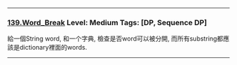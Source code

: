 

***

### [139.Word_Break](../SourceCode/Python/139.Word_Break.py) Level: Medium Tags: [DP, Sequence DP]

給一個String word, 和一个字典, 檢查是否word可以被分開, 而所有substring都應該是dictionary裡面的words.

***
